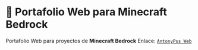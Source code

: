# 📂 Portafolio Web para Minecraft Bedrock
Portafolio Web para proyectos de **Minecraft Bedrock**
Enlace: [`AntonyPss Web`](https://antonypss.github.io/AntonyPss-Web/)